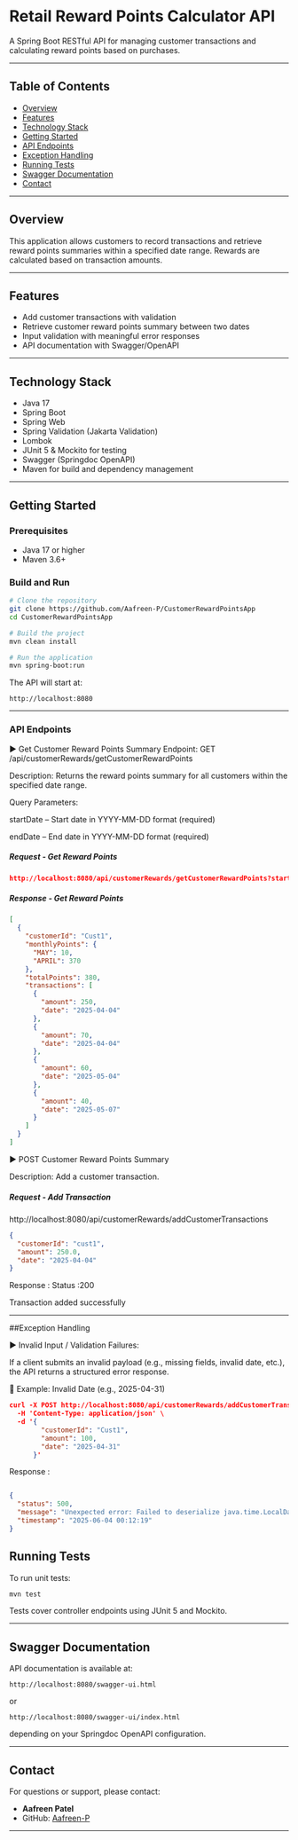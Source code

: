 # Retail Reward Points Calculator API

A Spring Boot RESTful API for managing customer transactions and calculating reward points based on purchases.

---

## Table of Contents

- [Overview](#overview)
- [Features](#features)
- [Technology Stack](#technology-stack)
- [Getting Started](#getting-started)
- [API Endpoints](#api-endpoints)
- [Exception Handling](#exception-handling)
- [Running Tests](#running-tests)
- [Swagger Documentation](#swagger-documentation)
- [Contact](#contact)

---

## Overview

This application allows customers to record transactions and retrieve reward points summaries within a specified date range. Rewards are calculated based on transaction amounts.

---

## Features

- Add customer transactions with validation
- Retrieve customer reward points summary between two dates
- Input validation with meaningful error responses
- API documentation with Swagger/OpenAPI

---

## Technology Stack

- Java 17
- Spring Boot
- Spring Web
- Spring Validation (Jakarta Validation)
- Lombok
- JUnit 5 & Mockito for testing
- Swagger (Springdoc OpenAPI)
- Maven for build and dependency management

---

## Getting Started

### Prerequisites

- Java 17 or higher
- Maven 3.6+

### Build and Run

```bash
# Clone the repository
git clone https://github.com/Aafreen-P/CustomerRewardPointsApp
cd CustomerRewardPointsApp

# Build the project
mvn clean install

# Run the application
mvn spring-boot:run
```
The API will start at:
```
http://localhost:8080
```

---

### API Endpoints

▶️ Get Customer Reward Points Summary
Endpoint: GET /api/customerRewards/getCustomerRewardPoints

Description: Returns the reward points summary for all customers within the specified date range.

Query Parameters:

startDate – Start date in YYYY-MM-DD format (required)

endDate – End date in YYYY-MM-DD format (required)

##### Request - Get Reward Points
```json
http://localhost:8080/api/customerRewards/getCustomerRewardPoints?startDate=2025-01-04&endDate=2025-05-31
```
##### Response - Get Reward Points

```json
[
  {
    "customerId": "Cust1",
    "monthlyPoints": {
      "MAY": 10,
      "APRIL": 370
    },
    "totalPoints": 380,
    "transactions": [
      {
        "amount": 250,
        "date": "2025-04-04"
      },
      {
        "amount": 70,
        "date": "2025-04-04"
      },
      {
        "amount": 60,
        "date": "2025-05-04"
      },
      {
        "amount": 40,
        "date": "2025-05-07"
      }
    ]
  }
]
```

▶️ POST Customer Reward Points Summary

Description: Add a customer transaction.

##### Request - Add Transaction

http://localhost:8080/api/customerRewards/addCustomerTransactions


```json
{
  "customerId": "cust1",
  "amount": 250.0,
  "date": "2025-04-04"
}
```

Response : Status :200

Transaction added successfully

---

##Exception Handling

▶️ Invalid Input / Validation Failures: 

If a client submits an invalid payload (e.g., missing fields, invalid date, etc.), the API returns a structured error response.

🧪 Example: Invalid Date (e.g., 2025-04-31)

```json
curl -X POST http://localhost:8080/api/customerRewards/addCustomerTransactions \
  -H 'Content-Type: application/json' \
  -d '{
        "customerId": "Cust1",
        "amount": 100,
        "date": "2025-04-31"
      }'
```
Response : 

```json

{
  "status": 500,
  "message": "Unexpected error: Failed to deserialize java.time.LocalDate: (java.time.format.DateTimeParseException) Text '2025-04-31' could not be parsed: Invalid date 'APRIL 31'",
  "timestamp": "2025-06-04 00:12:19"
}
```

## Running Tests

To run unit tests:

```bash
mvn test
```

Tests cover controller endpoints using JUnit 5 and Mockito.

---

## Swagger Documentation

API documentation is available at:

```
http://localhost:8080/swagger-ui.html
```

or

```
http://localhost:8080/swagger-ui/index.html
```

depending on your Springdoc OpenAPI configuration.

---

## Contact

For questions or support, please contact:

- **Aafreen Patel**
- GitHub: [Aafreen-P](https://github.com/Aafreen-P/CustomerRewardPointsApp)

---